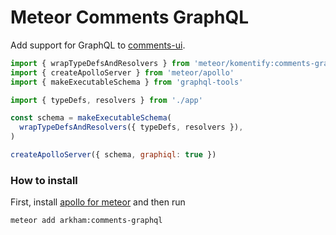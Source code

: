 # Meteor Comments GraphQL

Add support for GraphQL to [comments-ui](https://github.com/komentify/meteor-comments-ui).

```js
import { wrapTypeDefsAndResolvers } from 'meteor/komentify:comments-graphql'
import { createApolloServer } from 'meteor/apollo'
import { makeExecutableSchema } from 'graphql-tools'

import { typeDefs, resolvers } from './app'

const schema = makeExecutableSchema(
  wrapTypeDefsAndResolvers({ typeDefs, resolvers }),
)

createApolloServer({ schema, graphiql: true })
```

### How to install

First, install [apollo for meteor](http://dev.apollodata.com/core/meteor.html) and then run

```bash
meteor add arkham:comments-graphql
```

